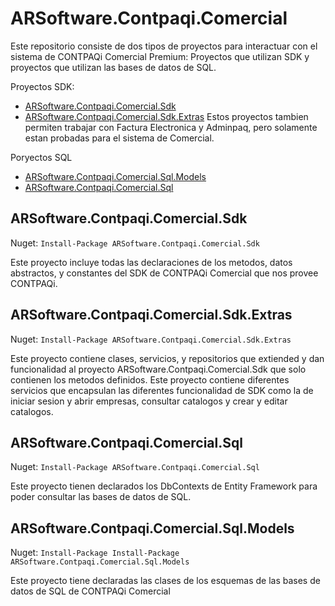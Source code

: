 # ARSoftware.Contpaqi.Comercial

Este repositorio consiste de dos tipos de proyectos para interactuar con el sistema de CONTPAQi Comercial Premium: Proyectos que utilizan SDK y proyectos que utilizan las bases de datos de SQL.

Proyectos SDK:
- [ARSoftware.Contpaqi.Comercial.Sdk](https://github.com/AndresRamos/ARSoftware.Contpaqi.Comercial/tree/master/src/ARSoftware.Contpaqi.Comercial.Sdk)
- [ARSoftware.Contpaqi.Comercial.Sdk.Extras](https://github.com/AndresRamos/ARSoftware.Contpaqi.Comercial/tree/master/src//ARSoftware.Contpaqi.Comercial.Sdk.Extras)
Estos proyectos tambien permiten trabajar con Factura Electronica y Adminpaq, pero solamente estan probadas para el sistema de Comercial.

Poryectos SQL
- [ARSoftware.Contpaqi.Comercial.Sql.Models](https://github.com/AndresRamos/ARSoftware.Contpaqi.Comercial/tree/master/src/ARSoftware.Contpaqi.Comercial.Sql.Models)
- [ARSoftware.Contpaqi.Comercial.Sql](https://github.com/AndresRamos/ARSoftware.Contpaqi.Comercial/tree/master/src//ARSoftware.Contpaqi.Comercial.Sql)

## ARSoftware.Contpaqi.Comercial.Sdk
Nuget: ```Install-Package ARSoftware.Contpaqi.Comercial.Sdk```

Este proyecto incluye todas las declaraciones de los metodos, datos abstractos, y constantes del SDK de CONTPAQi Comercial que nos provee CONTPAQi.

## ARSoftware.Contpaqi.Comercial.Sdk.Extras
Nuget: ```Install-Package ARSoftware.Contpaqi.Comercial.Sdk.Extras```

Este proyecto contiene clases, servicios, y repositorios que extiended y dan funcionalidad al proyecto ARSoftware.Contpaqi.Comercial.Sdk que solo contienen los metodos definidos.
Este proyecto contiene diferentes servicios que encapsulan las diferentes funcionalidad de SDK como la de iniciar sesion y abrir empresas, consultar catalogos y crear y editar catalogos.

## ARSoftware.Contpaqi.Comercial.Sql
Nuget: ```Install-Package ARSoftware.Contpaqi.Comercial.Sql```

Este proyecto tienen declarados los DbContexts de Entity Framework para poder consultar las bases de datos de SQL. 

## ARSoftware.Contpaqi.Comercial.Sql.Models
Nuget: ```Install-Package Install-Package ARSoftware.Contpaqi.Comercial.Sql.Models```

Este proyecto tiene declaradas las clases de los esquemas de las bases de datos de SQL de CONTPAQi Comercial
